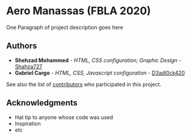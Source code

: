 # Aero Manassas (FBLA 2020)

One Paragraph of project description goes here

## Authors

* **Shehzad Mohammed** - *HTML, CSS configuration; Graphic Design* - [Shahza727](https://github.com/Shahza727)
* **Gabriel Cargo** - *HTML, CSS, Javascript configuration* - [D3adl0ck420](https://github.com/D3adl0ck420)

See also the list of [contributors](https://github.com/your/project/contributors) who participated in this project.

## Acknowledgments

* Hat tip to anyone whose code was used
* Inspiration
* etc
